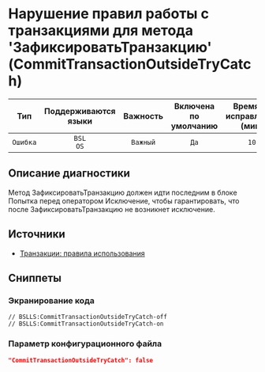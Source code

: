 # Нарушение правил работы с транзакциями для метода 'ЗафиксироватьТранзакцию' (CommitTransactionOutsideTryCatch)

|   Тип    |    Поддерживаются<br>языки    | Важность |    Включена<br>по умолчанию    |    Время на<br>исправление (мин)    |    Теги    |
|:--------:|:-----------------------------:|:--------:|:------------------------------:|:-----------------------------------:|:----------:|
| `Ошибка` |         `BSL`<br>`OS`         | `Важный` |              `Да`              |                `10`                 | `standard` |

<!-- Блоки выше заполняются автоматически, не трогать -->
## Описание диагностики

Метод ЗафиксироватьТранзакцию должен идти последним в блоке Попытка перед оператором Исключение, чтобы  гарантировать, что после ЗафиксироватьТранзакцию не возникнет исключение.

## Источники

* [Транзакции: правила использования](https://its.1c.ru/db/v8std/content/783/hdoc/_top/)

## Сниппеты

<!-- Блоки ниже заполняются автоматически, не трогать -->
### Экранирование кода

```bsl
// BSLLS:CommitTransactionOutsideTryCatch-off
// BSLLS:CommitTransactionOutsideTryCatch-on
```

### Параметр конфигурационного файла

```json
"CommitTransactionOutsideTryCatch": false
```
